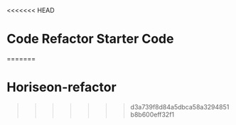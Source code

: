 <<<<<<< HEAD
# Code Refactor Starter Code
=======
# Horiseon-refactor
>>>>>>> d3a739f8d84a5dbca58a3294851b8b600eff32f1

